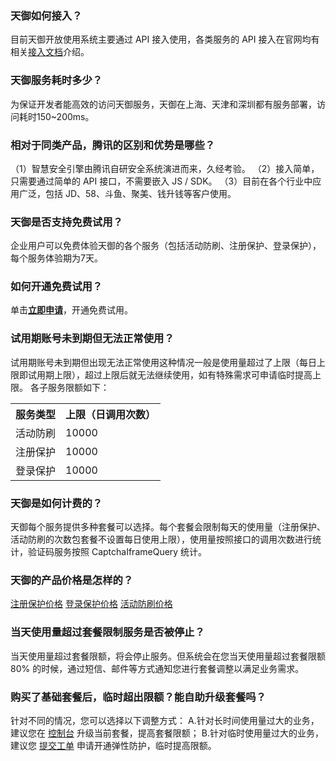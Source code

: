 ### 天御如何接入？
目前天御开放使用系统主要通过 API 接入使用，各类服务的 API 接入在官网均有相关[接入文档](https://cloud.tencent.com/document/api/295/1774)介绍。
### 天御服务耗时多少？
为保证开发者能高效的访问天御服务，天御在上海、天津和深圳都有服务部署，访问耗时150~200ms。

### 相对于同类产品，腾讯的区别和优势是哪些？
（1）智慧安全引擎由腾讯自研安全系统演进而来，久经考验。
（2）接入简单，只需要通过简单的 API 接口，不需要嵌入 JS / SDK。
（3）目前在各个行业中应用广泛，包括 JD、58、斗鱼、聚美、钱升钱等客户使用。
### 天御是否支持免费试用？
 企业用户可以免费体验天御的各个服务（包括活动防刷、注册保护、登录保护），每个服务体验期为7天。
### 如何开通免费试用？
单击[**立即申请**](https://cloud.tencent.com/apply/p/w0c306khmvp)，开通免费试用。
### 试用期账号未到期但无法正常使用？
试用期账号未到期但出现无法正常使用这种情况一般是使用量超过了上限（每日上限即试用期上限），超过上限后就无法继续使用，如有特殊需求可申请临时提高上限。
各子服务限额如下：
<table class="t">
<th><b>服务类型</b>
</th><th> <b>上限（日调用次数）</b>
</th>
<tr>
<td> 活动防刷
</td><td> 10000
</td></tr>
<tr>
<td> 注册保护
</td><td> 10000
</td></tr>
<tr>
<td> 登录保护
</td><td> 10000
</td></tr>
</table>

### 天御是如何计费的？
天御每个服务提供多种套餐可以选择。每个套餐会限制每天的使用量（注册保护、活动防刷的次数包套餐不设置每日使用上限），使用量按照接口的调用次数进行统计，验证码服务按照 CaptchaIframeQuery 统计。
### 天御的产品价格是怎样的？
[注册保护价格](https://cloud.tencent.com/doc/product/295/6593)
[登录保护价格](https://cloud.tencent.com/doc/product/295/6610)
[活动防刷价格](https://cloud.tencent.com/doc/product/295/6598)

### 当天使用量超过套餐限制服务是否被停止？
当天使用量超过套餐限额，将会停止服务。但系统会在您当天使用量超过套餐限额 80% 的时候，通过短信、邮件等方式通知您进行套餐调整以满足业务需求。
### 购买了基础套餐后，临时超出限额？能自助升级套餐吗？
针对不同的情况，您可以选择以下调整方式：
A.针对长时间使用量过大的业务，建议您在 [控制台](https://console.cloud.tencent.com/tianyu/overview) 升级当前套餐，提高套餐限额；
B.针对临时使用量过大的业务，建议您 [提交工单](https://console.cloud.tencent.com/workorder/category/create?level1_id=141&level2_id=151&level1_name=%E5%AE%89%E5%85%A8%E6%9C%8D%E5%8A%A1&level2_name=%E5%A4%A9%E5%BE%A1%E4%B8%9A%E5%8A%A1%E5%AE%89%E5%85%A8%E9%98%B2%E6%8A%A4%20BSP) 申请开通弹性防护，临时提高限额。
